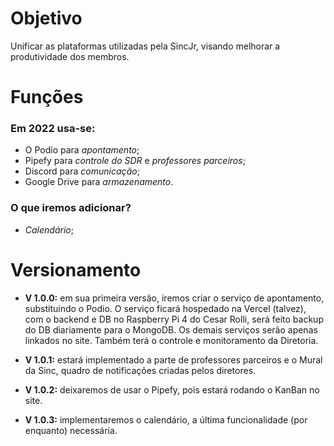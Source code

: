 # Objetivo
Unificar as plataformas utilizadas pela SincJr, visando melhorar a produtividade dos membros.

# Funções
### Em 2022 usa-se:
- O Podio para _apontamento_;
- Pipefy para _controle do SDR_ e _professores parceiros_;
- Discord para _comunicação_;
- Google Drive para _armazenamento_.

### O que iremos adicionar?
- _Calendário_;

# Versionamento
- __V 1.0.0:__ em sua primeira versão, iremos criar o serviço de apontamento, substituindo o Podio. O serviço ficará hospedado na Vercel (talvez), com o backend e DB no Raspberry Pi 4 do Cesar Rolli, será feito backup do DB diariamente para o MongoDB. Os demais serviços serão apenas linkados no site. Também terá o controle e monitoramento da Diretoria.

- __V 1.0.1:__ estará implementado a parte de professores parceiros e o Mural da Sinc, quadro de notificações criadas pelos diretores.

- __V 1.0.2:__ deixaremos de usar o Pipefy, pois estará rodando o KanBan no site.

- __V 1.0.3:__ implementaremos o calendário, a última funcionalidade (por enquanto) necessária.